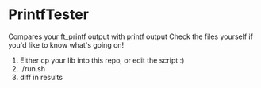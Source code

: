# PrintfTester

Compares your ft_printf output with printf output
Check the files yourself if you'd like to know what's going on!

1. Either cp your lib into this repo, or edit the script :)
2. ./run.sh
3. diff in results
